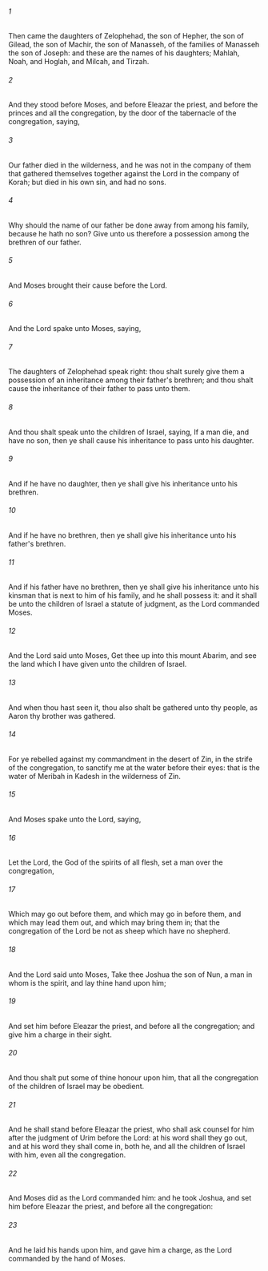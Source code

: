 ###### 1
Then came the daughters of Zelophehad, the son of Hepher, the son of Gilead, the son of Machir, the son of Manasseh, of the families of Manasseh the son of Joseph: and these are the names of his daughters; Mahlah, Noah, and Hoglah, and Milcah, and Tirzah.

###### 2
And they stood before Moses, and before Eleazar the priest, and before the princes and all the congregation, by the door of the tabernacle of the congregation, saying,

###### 3
Our father died in the wilderness, and he was not in the company of them that gathered themselves together against the Lord in the company of Korah; but died in his own sin, and had no sons.

###### 4
Why should the name of our father be done away from among his family, because he hath no son? Give unto us therefore a possession among the brethren of our father.

###### 5
And Moses brought their cause before the Lord.

###### 6
And the Lord spake unto Moses, saying,

###### 7
The daughters of Zelophehad speak right: thou shalt surely give them a possession of an inheritance among their father's brethren; and thou shalt cause the inheritance of their father to pass unto them.

###### 8
And thou shalt speak unto the children of Israel, saying, If a man die, and have no son, then ye shall cause his inheritance to pass unto his daughter.

###### 9
And if he have no daughter, then ye shall give his inheritance unto his brethren.

###### 10
And if he have no brethren, then ye shall give his inheritance unto his father's brethren.

###### 11
And if his father have no brethren, then ye shall give his inheritance unto his kinsman that is next to him of his family, and he shall possess it: and it shall be unto the children of Israel a statute of judgment, as the Lord commanded Moses.

###### 12
And the Lord said unto Moses, Get thee up into this mount Abarim, and see the land which I have given unto the children of Israel.

###### 13
And when thou hast seen it, thou also shalt be gathered unto thy people, as Aaron thy brother was gathered.

###### 14
For ye rebelled against my commandment in the desert of Zin, in the strife of the congregation, to sanctify me at the water before their eyes: that is the water of Meribah in Kadesh in the wilderness of Zin.

###### 15
And Moses spake unto the Lord, saying,

###### 16
Let the Lord, the God of the spirits of all flesh, set a man over the congregation,

###### 17
Which may go out before them, and which may go in before them, and which may lead them out, and which may bring them in; that the congregation of the Lord be not as sheep which have no shepherd.

###### 18
And the Lord said unto Moses, Take thee Joshua the son of Nun, a man in whom is the spirit, and lay thine hand upon him;

###### 19
And set him before Eleazar the priest, and before all the congregation; and give him a charge in their sight.

###### 20
And thou shalt put some of thine honour upon him, that all the congregation of the children of Israel may be obedient.

###### 21
And he shall stand before Eleazar the priest, who shall ask counsel for him after the judgment of Urim before the Lord: at his word shall they go out, and at his word they shall come in, both he, and all the children of Israel with him, even all the congregation.

###### 22
And Moses did as the Lord commanded him: and he took Joshua, and set him before Eleazar the priest, and before all the congregation:

###### 23
And he laid his hands upon him, and gave him a charge, as the Lord commanded by the hand of Moses.

